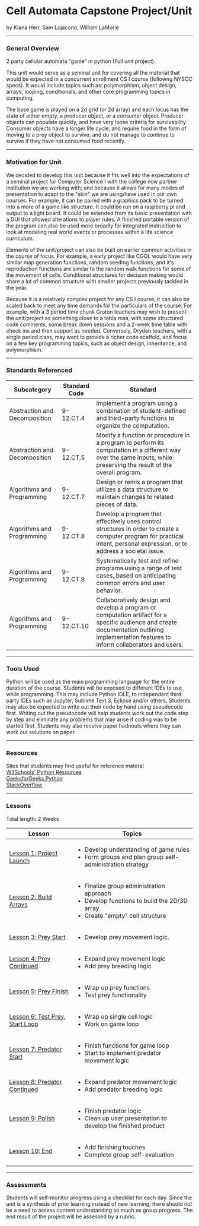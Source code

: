 # Cell Automata Capstone Project/Unit
by Kiana Herr, Sam Lojacono, William LaMorie

-----

### General Overview
2 party cellular automata "game" in python (Full unit project).

This unit would serve as a seminal unit for covering all the material that would be expected in a concurrent enrollment CS I course (followng NYSCC specs). It would include topics such as: polymorphism, object design, arrays, looping, conditionals, and other core programming topics in computing.

The base game is played on a 2d grid (or 2d array) and each locus has the state of either empty, a producer object, or a consumer object. Producer objects can populate quickly, and have very loose criteria for survivability. Consumer objects have a longer life cycle, and require food in the form of moving to a prey object to survive, and do not manage to continue to survive if they have not consumed food recently.

---

### Motivation for Unit
We decided to develop this unit because it fits well into the expectations of a seminal project for Computer Science I with the college now partner institution we are working with, and because it allows for many modes of presentation to adapt to the "skin" we are using/have used in our own courses. For example, it can be paired with a graphics pack to be turned into a more of a game like structure. It could be run on a raspberry pi and output to a light board. It could be extended from its basic presentation with a GUI that allowed alterations to player rules. A finished portable version of the program can also be used more broadly for integrated instruction to look at modeling real world events or processes within a life science curriculum.

Elements of the unit/project can also be built on earlier common activities in the course of focus. For example, a early project like CGOL would have very similar map generation functions, random seeding functions, and it's reproduction functions are similar to the random walk functions for some of the movement of cells. Conditional structures for decision making would share a lot of common structure with smaller projects previously tackled in the year.  

Because it is a relatively complex project for any CS I course, it can also be scaled back to meet any time demands for the particulars of the course. For example, with a 3 period time chunk Groton teachers may wish to present the unit/project as something close to a tabla rosa, with some structured code comments, some break down sessions and a 2-week time table with check ins and then support as needed. Conversely, Dryden teachers, with a single period class, may want to provide a richer code scaffold, and focus on a few key programming topics, such as object design, inheritance, and polymorphism. 

---

### Standards Referenced

|Subcategory|Standard Code|Standard|
|---|---|---|
|Abstraction and Decomposition|9-12.CT.4 |Implement a program using a combination of student-defined and third-party functions to organize the computation.|
|Abstraction and Decomposition|9-12.CT.5 |Modify a function or procedure in a program to perform its computation in a different way over the same inputs, while preserving the result of the overall program.|
|Algorithms and Programming|9-12.CT.7 |Design or remix a program that utilizes a data structure to maintain changes to related pieces of data.|
|Algorithms and Programming|9-12.CT.8 |Develop a program that effectively uses control structures in order to create a computer program for practical intent, personal expression, or to address a societal issue.|
|Algorithms and Programming|9-12.CT.9 |Systematically test and refine programs using a range of test cases, based on anticipating common errors and user behavior.|
|Algorithms and Programming|9-12.CT.10| Collaboratively design and develop a program or computation artifact for a specific audience and create documentation outlining implementation features to inform collaborators and users.|
---

### Tools Used 

Python will be used as the main programming language for the entire duration of the course.  Students will be exposed to different IDEs to use while programming. This may include Python IDLE, to independent third party IDEs such as Jupyter, Sublime Text 3, Eclipse and/or others. Students may also be expected to write out their code by hand using pseudocode first.  Writing out the pseudocode will help students work out the code step by step and eliminate any problems that may arise if coding was to be started first.  Students may also receive paper hadnouts where they can work out solutions on paper.

---

### Resources

Sites that students may find useful for reference materal <br>
[W3Schools' Python Resources](https://www.w3schools.com/python/default.asp) <br>
[GeeksforGeeks Python](https://www.geeksforgeeks.org/python-programming-language/?ref=shm) <br>
[StackOverflow](https://stackoverflow.com/)

---

### Lessons
Total length: 2 Weeks

|Lesson|Topics|
|------|------|
|[Lesson 1: Project Launch](https://github.com/hunter-teacher-cert/unit_plan-int-math-pi/blob/main/Lesson01_launch)|<ul><li>Develop understanding of game rules</li><li>Form groups and plan group self-administration strategy</li></ul>|
|[Lesson 2: Build Arrays](https://github.com/hunter-teacher-cert/unit_plan-int-math-pi/blob/main/Lesson02_arrays)|<ul><li>Finalize group administration approach</li><li>Develop functions to build the 2D/3D array</li><li>Create "empty" cell structure</li><ul>|
|[Lesson 3: Prey Start](https://github.com/hunter-teacher-cert/unit_plan-int-math-pi/blob/main/Lesson03_prey1)|<ul><li>Develop prey movement logic.</li></ul>|
|[Lesson 4: Prey Continued](https://github.com/hunter-teacher-cert/unit_plan-int-math-pi/blob/main/Lesson04_prey2)|<ul><li>Expand prey movement logic</li><li>Add prey breeding logic</li></ul>|
|[Lesson 5: Prey Finish](https://github.com/hunter-teacher-cert/unit_plan-int-math-pi/blob/main/Lesson05_prey3)|<ul><li>Wrap up prey functions</li><li>Test prey functionality</li></ul>|
|[Lesson 6: Test Prey, Start Loop](https://github.com/hunter-teacher-cert/unit_plan-int-math-pi/blob/main/Lesson06_loop)|<ul><li>Wrap up single cell logic</li><li>Work on game loop</li></ul>|
|[Lesson 7: Predator Start](https://github.com/hunter-teacher-cert/unit_plan-int-math-pi/blob/main/Lesson07_pred1)|<ul><li>Finish functions for game loop</li><li>Start to implement predator movement logic</li></ul>|
|[Lesson 8: Predator Continued](https://github.com/hunter-teacher-cert/unit_plan-int-math-pi/blob/main/Lesson08_pred2)|<ul><li>Expand predator movement logic</li><li>Add predator breeding logic</li></ul>|
|[Lesson 9: Polish](https://github.com/hunter-teacher-cert/unit_plan-int-math-pi/blob/main/Lesson09_polish)|<ul><li>Finish predator logic</li><li>Clean up user presentation to develop the finished product</li><ul>|
|[Lesson 10: End](https://github.com/hunter-teacher-cert/unit_plan-int-math-pi/blob/main/Lesson10_end)|<ul><li>Add finishing touches</li><li>Complete group self-evaluation</li></ul>|

---

### Assessments

Students will self-monitor progress using a checklist for each day. Since the unit is a synthesis of prior learning instead of new learning, there should not be a need to assess content understanding so much as group progress. The end result of the project will be assessed by a rubric.
